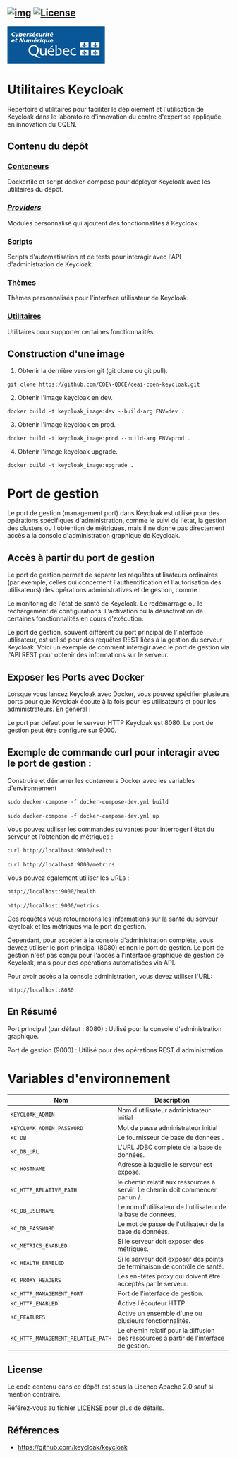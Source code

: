 <!-- ENTETE -->
[![img](https://img.shields.io/badge/Cycle%20de%20Vie-Phase%20D%C3%A9couverte-339999)](https://www.quebec.ca/gouv/politiques-orientations/vitrine-numeriqc/accompagnement-des-organismes-publics/demarche-conception-services-numeriques)
[![License](https://img.shields.io/badge/Licence-Apache_2.0-blue)](LICENSE)
---
![Logo MCN](https://github.com/CQEN-QDCE/.github/blob/main/images/mcn.png?raw=true)
<!-- FIN ENTETE -->

<!-- PROJET -->
# Utilitaires Keycloak

Répertoire d'utilitaires pour faciliter le déploiement et l'utilisation de Keycloak dans le laboratoire d'innovation du centre d'expertise appliquée en innovation du CQEN.

## Contenu du dépôt

### [Conteneurs](./container)
Dockerfile et script docker-compose pour déployer Keycloak avec les utilitaires du dépôt.

### [*Providers*](./providers/)
Modules personnalisé qui ajoutent des fonctionnalités à Keycloak.

### [Scripts](./scripts/)
Scripts d'automatisation et de tests pour interagir avec l'API d'administration de Keycloak.

### [Thèmes](./themes/)
Thèmes personnalisés pour l'interface utilisateur de Keycloak.

### [Utilitaires](./utils/)
Utilitaires pour supporter certaines fonctionnalités.

## Construction d'une image

1. Obtenir la dernière version git (git clone ou git pull).

```
git clone https://github.com/CQEN-QDCE/ceai-cqen-keycloak.git
```
2. Obtenir l'image keycloak en dev.

```
docker build -t keycloak_image:dev --build-arg ENV=dev .
```
3. Obtenir l'image keycloak en prod.

```
docker build -t keycloak_image:prod --build-arg ENV=prod .
```
4. Obtenir l'image keycloak upgrade.

```
docker build -t keycloak_image:upgrade .
```

# Port de gestion

Le port de gestion (management port) dans Keycloak est utilisé pour des opérations spécifiques d'administration, comme le suivi de l'état, la gestion des clusters ou l'obtention de métriques, mais il ne donne pas directement accès à la console d'administration graphique de Keycloak.

## Accès à partir du port de gestion 

Le port de gestion permet de séparer les requêtes utilisateurs ordinaires (par exemple, celles qui concernent l'authentification et l'autorisation des utilisateurs) des opérations administratives et de gestion, comme :

Le monitoring de l'état de santé de Keycloak.
Le redémarrage ou le rechargement de configurations.
L'activation ou la désactivation de certaines fonctionnalités en cours d'exécution.

Le port de gestion, souvent différent du port principal de l'interface utilisateur, est utilisé pour des requêtes REST liées à la gestion du serveur Keycloak. Voici un exemple de comment interagir avec le port de gestion via l'API REST pour obtenir des informations sur le serveur.

## Exposer les Ports avec Docker

Lorsque vous lancez Keycloak avec Docker, vous pouvez spécifier plusieurs ports pour que Keycloak écoute à la fois pour les utilisateurs et pour les administrateurs. En général :

Le port par défaut pour le serveur HTTP Keycloak est 8080.
Le port de gestion peut être configuré sur 9000.

## Exemple de commande curl pour interagir avec le port de gestion :

Construire et démarrer les conteneurs Docker avec les variables d'environnement

```
sudo docker-compose -f docker-compose-dev.yml build

sudo docker-compose -f docker-compose-dev.yml up
```

Vous pouvez utiliser les commandes suivantes pour interroger l'état du serveur et l'obtention de métriques :

```
curl http://localhost:9000/health

curl http://localhost:9000/metrics
```
Vous pouvez également utiliser les URLs :

```
http://localhost:9000/health

http://localhost:9000/metrics
```
Ces requêtes vous retournerons les informations sur la santé du serveur keycloak et les métriques via le port de gestion.

Cependant, pour accéder à la console d'administration complète, vous devrez utiliser le port principal (8080) et non le port de gestion. Le port de gestion n'est pas conçu pour l'accès à l'interface graphique de gestion de Keycloak, mais pour des opérations automatisées via API.

Pour avoir accès a la console administration, vous devez utiliser l'URL:

```
http://localhost:8080
```


## En Résumé

Port principal (par défaut : 8080) : Utilisé pour la console d'administration graphique.

Port de gestion (9000) : Utilisé pour des opérations REST d'administration.



# Variables d'environnement

| Nom                           | Description                                                   |
| ----------------------------  | ------------------------------------------------------------- |
| `KEYCLOAK_ADMIN`              | Nom d'utilisateur administrateur initial                                 |
| `KEYCLOAK_ADMIN_PASSWORD`     | Mot de passe administrateur initial
| `KC_DB`                       | Le fournisseur de base de données..
| `KC_DB_URL`                   | L'URL JDBC complète de la base de données.
| `KC_HOSTNAME`                 | Adresse à laquelle le serveur est exposé.
| `KC_HTTP_RELATIVE_PATH`       | le chemin relatif aux ressources à servir. Le chemin doit commencer par un /.
| `KC_DB_USERNAME`              | Le nom d'utilisateur de l'utilisateur de la base de données. 
| `KC_DB_PASSWORD`              | Le mot de passe de l'utilisateur de la base de données.
| `KC_METRICS_ENABLED`          | Si le serveur doit exposer des métriques.
| `KC_HEALTH_ENABLED`           | Si le serveur doit exposer des points de terminaison de contrôle de santé.
| `KC_PROXY_HEADERS`            | Les en-têtes proxy qui doivent être acceptés par le serveur.
| `KC_HTTP_MANAGEMENT_PORT`     | Port de l'interface de gestion.
| `KC_HTTP_ENABLED`             | Active l'écouteur HTTP.
| `KC_FEATURES`                 | Active un ensemble d'une ou plusieurs fonctionnalités.
| `KC_HTTP_MANAGEMENT_RELATIVE_PATH` | Le chemin relatif pour la diffusion des ressources à partir de l'interface de gestion.


## License

Le code contenu dans ce dépôt est sous la Licence Apache 2.0 sauf si mention contraire.

Référez-vous au fichier [LICENSE](LICENSE) pour plus de détails.

## Références

* https://github.com/keycloak/keycloak